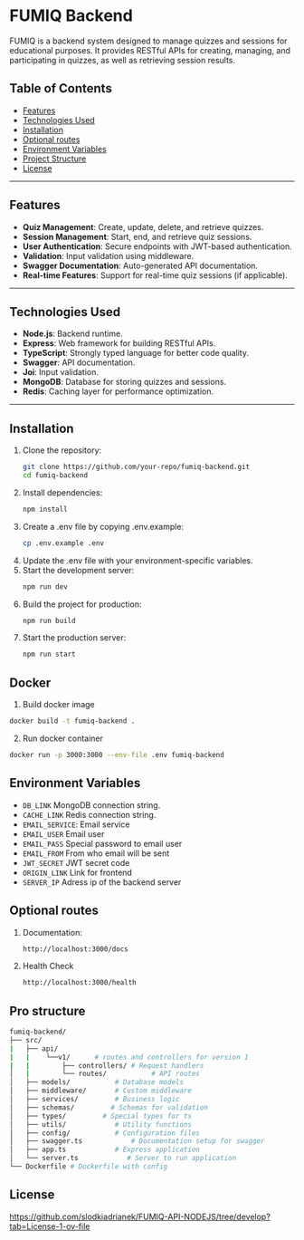 # FUMIQ Backend

FUMIQ is a backend system designed to manage quizzes and sessions for educational purposes. It provides RESTful APIs for creating, managing, and participating in quizzes, as well as retrieving session results.

## Table of Contents

- [Features](#features)
- [Technologies Used](#technologies-used)
- [Installation](#installation)
- [Optional routes](#optional-routes)
- [Environment Variables](#environment-variables)
- [Project Structure](#project-structure)
- [License](#license)

---

## Features

- **Quiz Management**: Create, update, delete, and retrieve quizzes.
- **Session Management**: Start, end, and retrieve quiz sessions.
- **User Authentication**: Secure endpoints with JWT-based authentication.
- **Validation**: Input validation using middleware.
- **Swagger Documentation**: Auto-generated API documentation.
- **Real-time Features**: Support for real-time quiz sessions (if applicable).

---

## Technologies Used

- **Node.js**: Backend runtime.
- **Express**: Web framework for building RESTful APIs.
- **TypeScript**: Strongly typed language for better code quality.
- **Swagger**: API documentation.
- **Joi**: Input validation.
- **MongoDB**: Database for storing quizzes and sessions.
- **Redis**: Caching layer for performance optimization.

---

## Installation

1. Clone the repository:
   ```bash
   git clone https://github.com/your-repo/fumiq-backend.git
   cd fumiq-backend
   ```
2. Install dependencies:
   ```bash
   npm install
   ```
3. Create a .env file by copying .env.example:
   ```bash
   cp .env.example .env
   ```
4. Update the .env file with your environment-specific variables.
5. Start the development server:
   ```bash
   npm run dev
   ```
6. Build the project for production:
   ```bash
   npm run build
   ```
7. Start the production server:
   ```bash
   npm run start
   ```

## Docker

1.  Build docker image

```bash
docker build -t fumiq-backend .
```

2. Run docker container

```bash
docker run -p 3000:3000 --env-file .env fumiq-backend
```

## Environment Variables

- `DB_LINK` MongoDB connection string.
- `CACHE_LINK` Redis connection string.
- `EMAIL_SERVICE`: Email service
- `EMAIL_USER` Email user
- `EMAIL_PASS` Special password to email user
- `EMAIL_FROM` From who email will be sent
- `JWT_SECRET` JWT secret code
- `ORIGIN_LINK` Link for frontend
- `SERVER_IP` Adress ip of the backend server

## Optional routes

1. Documentation:
   ```bash
   http://localhost:3000/docs
   ```
2. Health Check
   ```bash
   http://localhost:3000/health
   ```

## Pro structure

```bash
fumiq-backend/
├── src/
|   ├── api/
|   |    └──v1/      # routes and controllers for version 1
|   |        ├── controllers/ # Request handlers
│   |        └── routes/           # API routes
│   ├── models/           # Database models
│   ├── middleware/       # Custom middleware
│   ├── services/         # Business logic
│   ├── schemas/         # Schemas for validation
│   ├── types/         # Special types for ts
│   ├── utils/            # Utility functions
│   ├── config/           # Configuration files
│   ├── swagger.ts            # Documentation setup for swagger
│   ├── app.ts            # Express application
│   └── server.ts            # Server to run application
└── Dockerfile # Dockerfile with config
```

## License

https://github.com/slodkiadrianek/FUMIQ-API-NODEJS/tree/develop?tab=License-1-ov-file
